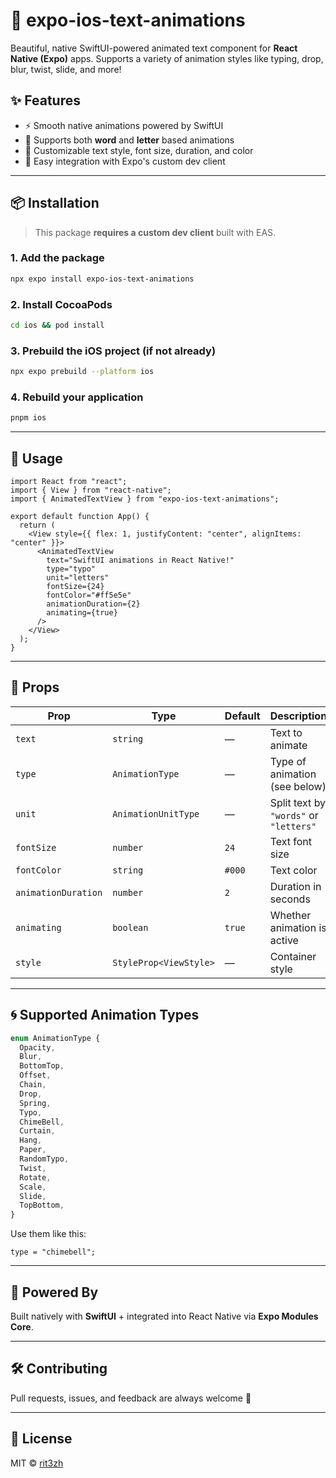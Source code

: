 # 📱 expo-ios-text-animations

Beautiful, native SwiftUI-powered animated text component for **React Native (Expo)** apps.
Supports a variety of animation styles like typing, drop, blur, twist, slide, and more!

## ✨ Features

- ⚡️ Smooth native animations powered by SwiftUI
- 🧩 Supports both **word** and **letter** based animations
- 🎨 Customizable text style, font size, duration, and color
- 🧱 Easy integration with Expo's custom dev client

---

## 📦 Installation

> This package **requires a custom dev client** built with EAS.

### 1. Add the package

```bash
npx expo install expo-ios-text-animations
```

### 2. Install CocoaPods

```bash
cd ios && pod install
```

### 3. Prebuild the iOS project (if not already)

```bash
npx expo prebuild --platform ios
```

### 4. Rebuild your application

```bash
pnpm ios
```

---

## 🚀 Usage

```tsx
import React from "react";
import { View } from "react-native";
import { AnimatedTextView } from "expo-ios-text-animations";

export default function App() {
  return (
    <View style={{ flex: 1, justifyContent: "center", alignItems: "center" }}>
      <AnimatedTextView
        text="SwiftUI animations in React Native!"
        type="typo"
        unit="letters"
        fontSize={24}
        fontColor="#ff5e5e"
        animationDuration={2}
        animating={true}
      />
    </View>
  );
}
```

---

## 🔧 Props

| Prop                | Type                   | Default | Description                            |
| ------------------- | ---------------------- | ------- | -------------------------------------- |
| `text`              | `string`               | —       | Text to animate                        |
| `type`              | `AnimationType`        | —       | Type of animation (see below)          |
| `unit`              | `AnimationUnitType`    | —       | Split text by `"words"` or `"letters"` |
| `fontSize`          | `number`               | `24`    | Text font size                         |
| `fontColor`         | `string`               | `#000`  | Text color                             |
| `animationDuration` | `number`               | `2`     | Duration in seconds                    |
| `animating`         | `boolean`              | `true`  | Whether animation is active            |
| `style`             | `StyleProp<ViewStyle>` | —       | Container style                        |

---

## 🌀 Supported Animation Types

```ts
enum AnimationType {
  Opacity,
  Blur,
  BottomTop,
  Offset,
  Chain,
  Drop,
  Spring,
  Typo,
  ChimeBell,
  Curtain,
  Hang,
  Paper,
  RandomTypo,
  Twist,
  Rotate,
  Scale,
  Slide,
  TopBottom,
}
```

Use them like this:

```tsx
type = "chimebell";
```

---

## 🧠 Powered By

Built natively with **SwiftUI** + integrated into React Native via **Expo Modules Core**.

---

## 🛠 Contributing

Pull requests, issues, and feedback are always welcome 🙌

---

## 📄 License

MIT © [rit3zh](https://github.com/rit3zh)
